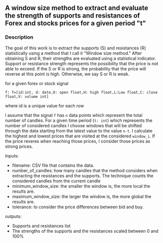 ## A window size method to extract and evaluate the strength of supports and resistances of Forex and stocks prices for a given period "t"


### Description

The goal of this work is to extract the supports (S) and resistances (R) statistically using a method that I call it
"Window size method." After obtaining S and R, their strengths are evaluated using a statistical indicator. Support or
 resistance strength represents the possibility that the price is not able
to exceed. If the S or R is strong, the probability that the price will reverse at this point is high. Otherwise, we say S or R is weak.

for a given forex or stock signal

```
f: f=[id:int, d: date,O: open float,H: high float,L:Low float,C: close float,V: volume int]
```

where id is a unique value for each row

I assume that the signal `f` has `n` data points which represent the total number of candles. 
For a given time period (`t: int`) which represents the number of considered candles I choose
windows that will be shifted through the data starting from the latest value to the value `n-t`.
I calculate the highest and lowest prices that are visited at the considered `window_i`. If the price
reveres when reaching those prices, I consider those prices as strong prices.

Inputs:
* filename: CSV file that contains the data.
* number_of_candles: how many candles that the method considers when extracting the resistances and the supports. The technique counts the considered candles from the current candle
* minimum_window_size: the smaller the window is, the more local the results are.
* maximum_window_size: the larger the window is, the more global the results are.
* tolerance: to consider the price differences between bid and buy.
    
outputs: 
* Supports and resistances list
* The strengths of the supports and the resistances scaled between 0 and 100%
